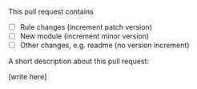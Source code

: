 This pull request contains

* [ ] Rule changes (increment patch version)
* [ ] New module (increment minor version) 
* [ ] Other changes, e.g. readme (no version increment)

A short description about this pull request:

[write here]
